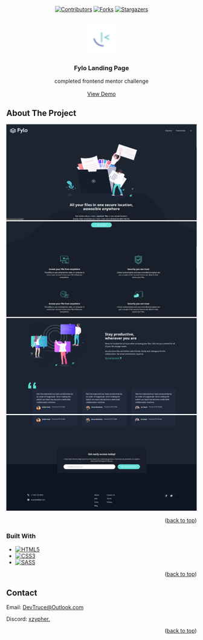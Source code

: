 <a id="readme-top"></a>

<div align="center">

[![Contributors][contributors-icon]][contributors-link]
[![Forks][forks-icon]][forks-link]
[![Stargazers][stars-icon]][stars-link]

</div>

<!-- PROJECT LOGO -->
<br />
<div align="center">
  <a href="https://github.com/DevTruce/fylo">
    <img src="src/images/favicon-32x32.png" alt="Logo" width="80" height="80">
  </a>

<h3 align="center">Fylo Landing Page</h3>

  <p align="center">
    completed frontend mentor challenge
    <br />
    <br />
    <a href="https://devtruce.github.io/fylo/" target="_blank">View Demo</a>
  </p>
</div>

<!-- ABOUT THE PROJECT -->

## About The Project

[![Fylo Screen Shot][product-screenshot]](product-link)
[![Fylo Shot][product-screenshot2]](product-link)
[![Fylo Screen Shot][product-screenshot3]](product-link)
[![Fylo Screen Shot][product-screenshot4]](product-link)

<p align="right">(<a href="#readme-top">back to top</a>)</p>

### Built With

- [![HTML5][html5-icon]][html5-link]
- [![CSS3][css3-icon]][css3-link]
- [![SASS][sass-icon]][sass-link]

<p align="right">(<a href="#readme-top">back to top</a>)</p>

<!-- CONTACT -->

## Contact

Email: [DevTruce@Outlook.com]()

Discord: [xzypher.]()

<p align="right">(<a href="#readme-top">back to top</a>)</p>

<!-- #### MARKDOWN LINKS & IMAGES #### -->

<!-- ## GitHub ##-->
<!-- links -->

[contributors-link]: https://github.com/DevTruce/fylo/graphs/contributors
[forks-link]: https://github.com/DevTruce/fylo/network/members
[stars-link]: https://github.com/DevTruce/fylo/stargazers

<!-- icons -->

[contributors-icon]: https://img.shields.io/github/contributors/DevTruce/fylo.svg?style=for-the-badge
[forks-icon]: https://img.shields.io/github/forks/DevTruce/fylo.svg?style=for-the-badge
[stars-icon]: https://img.shields.io/github/stars/DevTruce/fylo.svg?style=for-the-badge

<!-- ## Project ## -->

[product-screenshot]: src/images/project-view1.png
[product-screenshot2]: src/images/project-view2.png
[product-screenshot3]: src/images/project-view3.png
[product-screenshot4]: src/images/project-view4.png
[product-link]: https://devtruce.github.io/fylo/

<!-- ## Tech & Tools ## -->
<!-- links -->

[html5-link]: https://html-icon/
[css3-link]: https://css3-icon/
[sass-link]: https://sass-lang.com/

<!-- icons -->

[html5-icon]: https://img.shields.io/badge/HTML5-orange?style=for-the-badge&logo=html5&logoColor=white
[css3-icon]: https://img.shields.io/badge/CSS3-blue?style=for-the-badge&logo=CSS3&logoColor=white
[sass-icon]: https://img.shields.io/badge/SASS-AA77FF?style=for-the-badge&logo=SASS&logoColor=white
